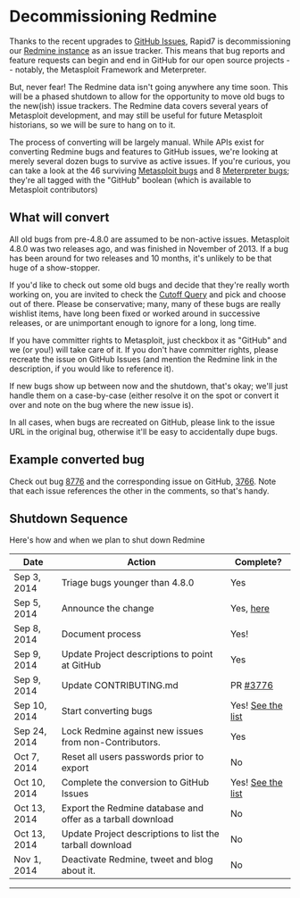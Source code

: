 # Decommissioning Redmine
Thanks to the recent upgrades to [GitHub Issues][gh-issues], Rapid7 is decommissioning our [Redmine instance][redmine] as an issue tracker. This means that bug reports and feature requests can begin and end in GitHub for our open source projects -- notably, the Metasploit Framework and Meterpreter.

But, never fear! The Redmine data isn't going anywhere any time soon. This will be a phased shutdown to allow for the opportunity to move old bugs to the new(ish) issue trackers. The Redmine data covers several years of Metasploit development, and may still be useful for future Metasploit historians, so we will be sure to hang on to it.

The process of converting will be largely manual. While APIs exist for converting Redmine bugs and features to GitHub issues, we're looking at merely several dozen bugs to survive as active issues. If you're curious, you can take a look at the 46 surviving [Metasploit bugs][msf-bugs] and 8 [Meterpreter bugs][meterpreter-bugs]; they're all tagged with the "GitHub" boolean (which is available to Metasploit contributors)

## What will convert
All old bugs from pre-4.8.0 are assumed to be non-active issues. Metasploit 4.8.0 was two releases ago, and was finished in November of 2013. If a bug has been around for two releases and 10 months, it's unlikely to be that huge of a show-stopper.

If you'd like to check out some old bugs and decide that they're really worth working on, you are invited to check the [Cutoff Query][cutoff] and pick and choose out of there. Please be conservative; many, many of these bugs are really wishlist items, have long been fixed or worked around in successive releases, or are unimportant enough to ignore for a long, long time.

If you have committer rights to Metasploit, just checkbox it as "GitHub" and we (or you!) will take care of it. If you don't have committer rights, please recreate the issue on GitHub Issues (and mention the Redmine link in the description, if you would like to reference it).

If new bugs show up between now and the shutdown, that's okay; we'll just handle them on a case-by-case (either resolve it on the spot or convert it over and note on the bug where the new issue is).

In all cases, when bugs are recreated on GitHub, please link to the issue URL in the original bug, otherwise it'll be easy to accidentally dupe bugs.

## Example converted bug
Check out bug [8776](https://dev.metasploit.com/redmine/issues/8776#note-4) and the corresponding issue on GitHub, [3766](https://github.com/rapid7/metasploit-framework/issues/3766). Note that each issue references the other in the comments, so that's handy.

## Shutdown Sequence
Here's how and when we plan to shut down Redmine

| Date | Action | Complete? |
|--------|----------|---------------|
|   Sep 3, 2014  |  Triage bugs younger than 4.8.0    |   Yes          |
|   Sep 5, 2014  |  Announce the change   |  Yes, [here][blog-redmine]          |
|   Sep 8, 2014  | Document process | Yes! |
|   Sep 9, 2014 | Update Project descriptions to point at GitHub | Yes|
|   Sep 9, 2014 | Update CONTRIBUTING.md | PR [#3776](https://github.com/rapid7/metasploit-framework/pull/3776)  |
|   Sep 10, 2014 | Start converting bugs | Yes! [See the list](https://dev.metasploit.com/redmine/issues?per_page=100&query_id=741) |
|  Sep 24, 2014 | Lock Redmine against new issues from non-Contributors. | Yes |
|  Oct 7, 2014 | Reset all users passwords prior to export | No |
|  Oct 10, 2014 | Complete the conversion to GitHub Issues | Yes! [See the list](https://dev.metasploit.com/redmine/issues?per_page=100&query_id=741) |
|  Oct 13, 2014 | Export the Redmine database and offer as a tarball download | No |
|  Oct 13, 2014 | Update Project descriptions to list the tarball download | No |
|  Nov 1, 2014 | Deactivate Redmine, tweet and blog about it. | No |

----

[gh-issues]: https://github.com/blog/1866-the-new-github-issues
[redmine]: https://dev.metasploit.com/redmine
[msf-bugs]: https://dev.metasploit.com/redmine/projects/framework/issues?query_id=741
[meterpreter-bugs]: https://dev.metasploit.com/redmine/projects/meterpreter/issues?query_id=741
[blog-redmine]: https://community.rapid7.com/community/metasploit/blog/2014/09/05/weekly-metasploit-update
[cutoff]: https://dev.metasploit.com/redmine/issues?query_id=739
